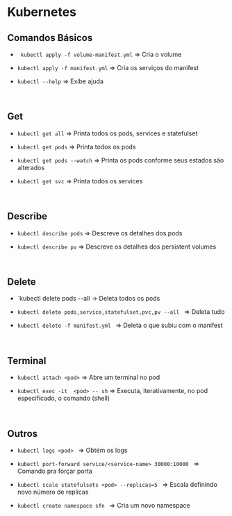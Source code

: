 # Kubernetes

## Comandos Básicos

- ` kubectl apply -f volume-manifest.yml` => Cria o volume

- ` kubectl apply -f manifest.yml ` => Cria os serviços do manifest

- ` kubectl --help ` => Exibe ajuda

<br>

## Get
- ` kubectl get all ` => Printa todos os pods, services e statefulset

- ` kubectl get pods ` => Printa todos os pods

- ` kubectl get pods --watch ` => Printa os pods conforme seus estados são alterados

- ` kubectl get svc ` => Printa todos os services

<br>

## Describe
- ` kubectl describe pods ` => Descreve os detalhes dos pods

- ` kubectl describe pv ` => Descreve os detalhes dos persistent volumes

<br>

## Delete
- `kubectl delete pods --all -> Deleta todos os pods

- `kubectl delete pods,service,statefulset,pvc,pv --all ` => Deleta tudo

- `kubectl delete -f manifest.yml ` => Deleta o que subiu com o manifest

<br>

## Terminal

- ` kubectl attach <pod> ` => Abre um terminal no pod

- ` kubectl exec -it  <pod> -- sh ` => Executa, iterativamente, no pod especificado, o comando (shell)

<br>

## Outros
- `kubectl logs <pod> ` => Obtém os logs

- `kubectl port-forward service/<service-name> 30000:10000 ` => Comando pra forçar porta

- `kubectl scale statefulsets <pod> --replicas=5 ` => Escala definindo novo número de replicas

- `kubectl create namespace sfn ` => Cria um novo namespace